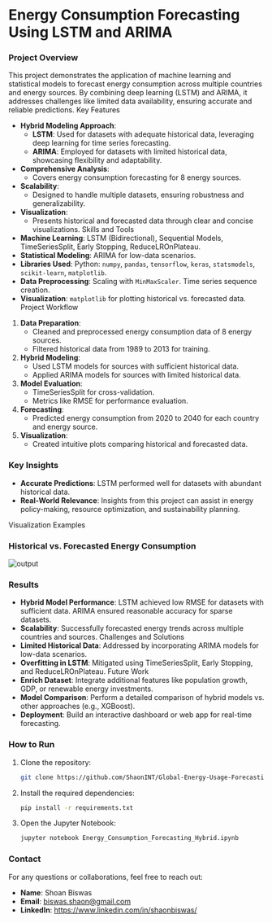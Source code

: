 # Energy Consumption Forecasting Using LSTM and ARIMA

### Project Overview

This project demonstrates the application of machine learning and statistical models to forecast energy consumption across multiple countries and energy sources. By combining deep learning (LSTM) and ARIMA, it addresses challenges like limited data availability, ensuring accurate and reliable predictions.
Key Features
- **Hybrid Modeling Approach**:
  - **LSTM**: Used for datasets with adequate historical data, leveraging deep learning for time series forecasting.
  - **ARIMA**: Employed for datasets with limited historical data, showcasing flexibility and adaptability.
- **Comprehensive Analysis**:
  - Covers energy consumption forecasting for 8 energy sources.
- **Scalability**:
  - Designed to handle multiple datasets, ensuring robustness and generalizability.
- **Visualization**:
  - Presents historical and forecasted data through clear and concise visualizations.
Skills and Tools
- **Machine Learning**: LSTM (Bidirectional), Sequential Models, TimeSeriesSplit, Early Stopping, ReduceLROnPlateau.
- **Statistical Modeling**: ARIMA for low-data scenarios.
- **Libraries Used**: Python: `numpy`, `pandas`, `tensorflow`, `keras`, `statsmodels`, `scikit-learn`, `matplotlib`.
- **Data Preprocessing**: Scaling with `MinMaxScaler`. Time series sequence creation.
- **Visualization**: `matplotlib` for plotting historical vs. forecasted data.
Project Workflow
1. **Data Preparation**:
   - Cleaned and preprocessed energy consumption data of 8 energy sources.
   - Filtered historical data from 1989 to 2013 for training.
2. **Hybrid Modeling**:
   - Used LSTM models for sources with sufficient historical data.
   - Applied ARIMA models for sources with limited historical data.
3. **Model Evaluation**:
   - TimeSeriesSplit for cross-validation.
   - Metrics like RMSE for performance evaluation.
4. **Forecasting**:
   - Predicted energy consumption from 2020 to 2040 for each country and energy source.
5. **Visualization**:
   - Created intuitive plots comparing historical and forecasted data.

### Key Insights

- **Accurate Predictions**: LSTM performed well for datasets with abundant historical data.
- **Real-World Relevance**: Insights from this project can assist in energy policy-making, resource optimization, and sustainability planning.

Visualization Examples
### Historical vs. Forecasted Energy Consumption

![output](https://github.com/user-attachments/assets/62cbe882-26df-4734-be14-2f246203537f)


### Results
- **Hybrid Model Performance**: LSTM achieved low RMSE for datasets with sufficient data. ARIMA ensured reasonable accuracy for sparse datasets.
- **Scalability**: Successfully forecasted energy trends across multiple countries and sources.
Challenges and Solutions
- **Limited Historical Data**: Addressed by incorporating ARIMA models for low-data scenarios.
- **Overfitting in LSTM**: Mitigated using TimeSeriesSplit, Early Stopping, and ReduceLROnPlateau.
Future Work
- **Enrich Dataset**: Integrate additional features like population growth, GDP, or renewable energy investments.
- **Model Comparison**: Perform a detailed comparison of hybrid models vs. other approaches (e.g., XGBoost).
- **Deployment**: Build an interactive dashboard or web app for real-time forecasting.

### How to Run

1. Clone the repository:
   ```bash
   git clone https://github.com/ShaonINT/Global-Energy-Usage-Forecasting.git
   ```
2. Install the required dependencies:
   ```bash
   pip install -r requirements.txt
   ```
3. Open the Jupyter Notebook:
   ```bash
   jupyter notebook Energy_Consumption_Forecasting_Hybrid.ipynb
   ```

### Contact

For any questions or collaborations, feel free to reach out:
- **Name**: Shoan Biswas
- **Email**: biswas.shaon@gmail.com
- **LinkedIn**: https://www.linkedin.com/in/shaonbiswas/
